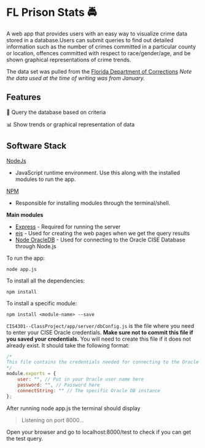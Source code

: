 # FL Prison Stats :oncoming_police_car:

A web app that provides users with an easy way to visualize crime data stored in a database.Users can submit queries to find out detailed information such as the number of crimes committed in a particular county or location, offences committed with respect to race/gender/age, and be shown graphical representations of crime trends. 

The data set was pulled from the [Florida Department of Corrections](http://www.dc.state.fl.us/pub/obis_request.html) *Note the data used at the time of writing was from January.*

## Features
:mag_right: Query the database based on criteria

:bar_chart: Show trends or graphical representation of data

## Software Stack

[NodeJs](https://nodejs.org/en/)

- JavaScript runtime environment. Use this along with the installed modules to run the app. 

[NPM](https://docs.npmjs.com/) 
- Responsible for installing modules through the terminal/shell.

**Main modules**
- [Express](http://expressjs.com/) - Required for running the server
- [ejs](http://ejs.co/) - Used for creating the web pages when we get the query results
- [Node OracleDB](https://github.com/oracle/node-oracledb/blob/master/INSTALL.md) - Used for connecting to the Oracle CISE Database through Node.js

To run the app:

`node app.js`

To install all the dependencies:

`npm install`

To install a specific module:

`npm install <module-name> --save`


`CIS4301--ClassProject/app/server/dbConfig.js` is the file where you need to enter your CISE Oracle credentials. **Make sure not to commit this file if you saved your credentials.** You will need to create this file if it does not already exist. It should take the following format:

```javascript
/* 
This file contains the credentials needed for connecting to the Oracle server
*/
module.exports = {
    user: "", // Put in your Oracle user name here
    password: "", // Password here
    connectString: "" // The specific Oracle DB instance
};
```


After running node app.js the terminal should display

> Listening on port 8000...

Open your browser and go to localhost:8000/test to check if you can get the test query.

